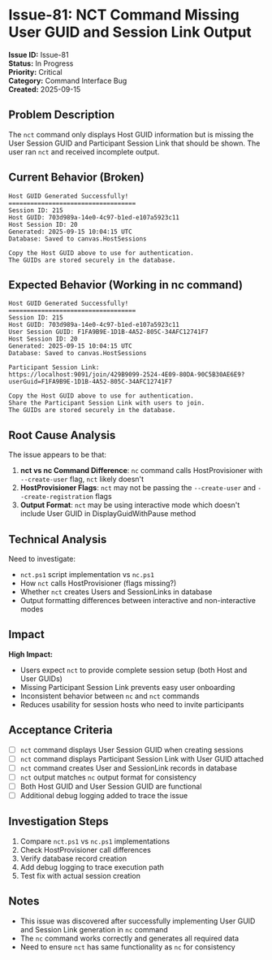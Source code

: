 # Issue-81: NCT Command Missing User GUID and Session Link Output

**Issue ID:** Issue-81  
**Status:** In Progress  
**Priority:** Critical  
**Category:** Command Interface Bug  
**Created:** 2025-09-15  

## Problem Description

The `nct` command only displays Host GUID information but is missing the User Session GUID and Participant Session Link that should be shown. The user ran `nct` and received incomplete output.

## Current Behavior (Broken)

```
Host GUID Generated Successfully!
===================================
Session ID: 215
Host GUID: 703d989a-14e0-4c97-b1ed-e107a5923c11
Host Session ID: 20
Generated: 2025-09-15 10:04:15 UTC
Database: Saved to canvas.HostSessions

Copy the Host GUID above to use for authentication.
The GUIDs are stored securely in the database.
```

## Expected Behavior (Working in nc command)

```
Host GUID Generated Successfully!
===================================
Session ID: 215
Host GUID: 703d989a-14e0-4c97-b1ed-e107a5923c11
User Session GUID: F1FA9B9E-1D1B-4A52-805C-34AFC12741F7
Host Session ID: 20
Generated: 2025-09-15 10:04:15 UTC
Database: Saved to canvas.HostSessions

Participant Session Link:
https://localhost:9091/join/429B9099-2524-4E09-80DA-90C5B30AE6E9?userGuid=F1FA9B9E-1D1B-4A52-805C-34AFC12741F7

Copy the Host GUID above to use for authentication.
Share the Participant Session Link with users to join.
The GUIDs are stored securely in the database.
```

## Root Cause Analysis

The issue appears to be that:

1. **nct vs nc Command Difference**: `nc` command calls HostProvisioner with `--create-user` flag, `nct` likely doesn't
2. **HostProvisioner Flags**: `nct` may not be passing the `--create-user` and `--create-registration` flags
3. **Output Format**: `nct` may be using interactive mode which doesn't include User GUID in DisplayGuidWithPause method

## Technical Analysis

Need to investigate:
- `nct.ps1` script implementation vs `nc.ps1`  
- How `nct` calls HostProvisioner (flags missing?)
- Whether `nct` creates Users and SessionLinks in database
- Output formatting differences between interactive and non-interactive modes

## Impact

**High Impact:**
- Users expect `nct` to provide complete session setup (both Host and User GUIDs)
- Missing Participant Session Link prevents easy user onboarding
- Inconsistent behavior between `nc` and `nct` commands
- Reduces usability for session hosts who need to invite participants

## Acceptance Criteria

- [ ] `nct` command displays User Session GUID when creating sessions
- [ ] `nct` command displays Participant Session Link with User GUID attached  
- [ ] `nct` command creates User and SessionLink records in database
- [ ] `nct` output matches `nc` output format for consistency
- [ ] Both Host GUID and User Session GUID are functional
- [ ] Additional debug logging added to trace the issue

## Investigation Steps

1. Compare `nct.ps1` vs `nc.ps1` implementations
2. Check HostProvisioner call differences  
3. Verify database record creation
4. Add debug logging to trace execution path
5. Test fix with actual session creation

## Notes

- This issue was discovered after successfully implementing User GUID and Session Link generation in `nc` command
- The `nc` command works correctly and generates all required data
- Need to ensure `nct` has same functionality as `nc` for consistency
